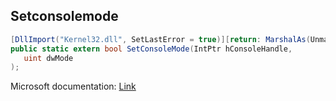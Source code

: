 ## Setconsolemode

```csharp
[DllImport("Kernel32.dll", SetLastError = true)][return: MarshalAs(UnmanagedType.Bool)]
public static extern bool SetConsoleMode(IntPtr hConsoleHandle,
   uint dwMode
);
```

Microsoft documentation: [Link](https://docs.microsoft.com/en-us/windows/console/setconsolemode)
